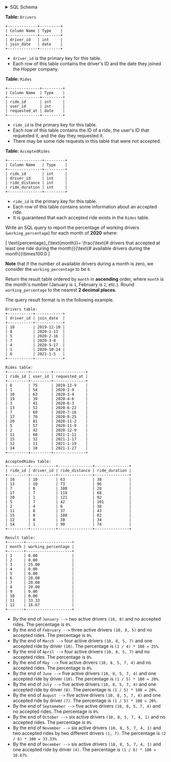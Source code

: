<details>
<summary> SQL Schema</summary>

```sql
DROP TABLE IF EXISTS Drivers;

CREATE TABLE IF NOT EXISTS
  Drivers (driver_id int, join_date date);

INSERT INTO
  Drivers (driver_id, join_date)
VALUES
  ('10', '2019-12-10'),
  ('8', '2020-1-13'),
  ('5', '2020-2-16'),
  ('7', '2020-3-8'),
  ('4', '2020-5-17'),
  ('1', '2020-10-24'),
  ('6', '2021-1-5');


DROP TABLE IF EXISTS Rides;

CREATE TABLE IF NOT EXISTS
  Rides (ride_id int, user_id int, requested_at date);

INSERT INTO
  Rides (ride_id, user_id, requested_at)
VALUES
  ('6', '75', '2019-12-9'),
  ('1', '54', '2020-2-9'),
  ('10', '63', '2020-3-4'),
  ('19', '39', '2020-4-6'),
  ('3', '41', '2020-6-3'),
  ('13', '52', '2020-6-22'),
  ('7', '69', '2020-7-16'),
  ('17', '70', '2020-8-25'),
  ('20', '81', '2020-11-2'),
  ('5', '57', '2020-11-9'),
  ('2', '42', '2020-12-9'),
  ('11', '68', '2021-1-11'),
  ('15', '32', '2021-1-17'),
  ('12', '11', '2021-1-19'),
  ('14', '18', '2021-1-27');


DROP TABLE IF EXISTS AcceptedRides;

CREATE TABLE IF NOT EXISTS
  AcceptedRides (ride_id int, driver_id int, ride_distance int, ride_duration int);

INSERT INTO
  AcceptedRides (ride_id, driver_id, ride_distance, ride_duration)
VALUES
  ('10', '10', '63', '38'),
  ('13', '10', '73', '96'),
  ('7', '8', '100', '28'),
  ('17', '7', '119', '68'),
  ('20', '1', '121', '92'),
  ('5', '7', '42', '101'),
  ('2', '4', '6', '38'),
  ('11', '8', '37', '43'),
  ('15', '8', '108', '82'),
  ('12', '8', '38', '34'),
  ('14', '1', '90', '74');
```

</details>

**Table:** `Drivers`

```
+-------------+---------+
| Column Name | Type    |
+-------------+---------+
| driver_id   | int     |
| join_date   | date    |
+-------------+---------+
```

- `driver_id` is the primary key for this table.
- Each row of this table contains the driver's ID and the date they joined the Hopper company.

**Table:** `Rides`

```
+--------------+---------+
| Column Name  | Type    |
+--------------+---------+
| ride_id      | int     |
| user_id      | int     |
| requested_at | date    |
+--------------+---------+
```

- `ride_id` is the primary key for this table.
- Each row of this table contains the ID of a ride, the user's ID that requested it, and the day they requested it.
- There may be some ride requests in this table that were not accepted.

**Table:** `AcceptedRides`

```
+---------------+---------+
| Column Name   | Type    |
+---------------+---------+
| ride_id       | int     |
| driver_id     | int     |
| ride_distance | int     |
| ride_duration | int     |
+---------------+---------+
```

- `ride_id` is the primary key for this table.
- Each row of this table contains some information about an accepted ride.
- It is guaranteed that each accepted ride exists in the `Rides` table.

Write an SQL query to report the percentage of working drivers (`working_percentage`) for each month of **2020** where:

\[
\text{percentage}_{\text{month}}=
\frac{\text{# drivers that accepted at least one ride during the month}}{\text{# available drivers during the month}}\times100.0
\]

**Note** that if the number of available drivers during a month is zero, we consider the `working_percentage` to be `0`.

Return the result table ordered by `month` in **ascending** order, where `month` is the month's number (January is `1`, February is `2`, etc.). Round `working_percentage` to the nearest **2 decimal places**.

The query result format is in the following example.

```
Drivers table:
+-----------+------------+
| driver_id | join_date  |
+-----------+------------+
| 10        | 2019-12-10 |
| 8         | 2020-1-13  |
| 5         | 2020-2-16  |
| 7         | 2020-3-8   |
| 4         | 2020-5-17  |
| 1         | 2020-10-24 |
| 6         | 2021-1-5   |
+-----------+------------+

Rides table:
+---------+---------+--------------+
| ride_id | user_id | requested_at |
+---------+---------+--------------+
| 6       | 75      | 2019-12-9    |
| 1       | 54      | 2020-2-9     |
| 10      | 63      | 2020-3-4     |
| 19      | 39      | 2020-4-6     |
| 3       | 41      | 2020-6-3     |
| 13      | 52      | 2020-6-22    |
| 7       | 69      | 2020-7-16    |
| 17      | 70      | 2020-8-25    |
| 20      | 81      | 2020-11-2    |
| 5       | 57      | 2020-11-9    |
| 2       | 42      | 2020-12-9    |
| 11      | 68      | 2021-1-11    |
| 15      | 32      | 2021-1-17    |
| 12      | 11      | 2021-1-19    |
| 14      | 18      | 2021-1-27    |
+---------+---------+--------------+

AcceptedRides table:
+---------+-----------+---------------+---------------+
| ride_id | driver_id | ride_distance | ride_duration |
+---------+-----------+---------------+---------------+
| 10      | 10        | 63            | 38            |
| 13      | 10        | 73            | 96            |
| 7       | 8         | 100           | 28            |
| 17      | 7         | 119           | 68            |
| 20      | 1         | 121           | 92            |
| 5       | 7         | 42            | 101           |
| 2       | 4         | 6             | 38            |
| 11      | 8         | 37            | 43            |
| 15      | 8         | 108           | 82            |
| 12      | 8         | 38            | 34            |
| 14      | 1         | 90            | 74            |
+---------+-----------+---------------+---------------+

Result table:
+-------+--------------------+
| month | working_percentage |
+-------+--------------------+
| 1     | 0.00               |
| 2     | 0.00               |
| 3     | 25.00              |
| 4     | 0.00               |
| 5     | 0.00               |
| 6     | 20.00              |
| 7     | 20.00              |
| 8     | 20.00              |
| 9     | 0.00               |
| 10    | 0.00               |
| 11    | 33.33              |
| 12    | 16.67              |
+-------+--------------------+
```

- By the end of `January -->` two active drivers `(10, 8)` and no accepted rides. The percentage is `0%`.
- By the end of `February -->` three active drivers `(10, 8, 5)` and no accepted rides. The percentage is `0%`.
- By the end of `March -->` four active drivers `(10, 8, 5, 7)` and one accepted ride by driver `(10)`. The percentage is `(1 / 4) * 100 = 25%`.
- By the end of `April -->` four active drivers `(10, 8, 5, 7)` and no accepted rides. The percentage is `0%`.
- By the end of `May -->` five active drivers `(10, 8, 5, 7, 4)` and no accepted rides. The percentage is `0%`.
- By the end of `June -->` five active drivers `(10, 8, 5, 7, 4)` and one accepted ride by driver `(10)`. The percentage is `(1 / 5) * 100 = 20%`.
- By the end of `July -->` five active drivers `(10, 8, 5, 7, 4)` and one accepted ride by driver `(8)`. The percentage is `(1 / 5) * 100 = 20%`.
- By the end of `August -->` five active drivers `(10, 8, 5, 7, 4)` and one accepted ride by driver `(7)`. The percentage is `(1 / 5) * 100 = 20%`.
- By the end of `Septemeber -->` five active drivers `(10, 8, 5, 7, 4)` and no accepted rides. The percentage is `0%`.
- By the end of `October -->` six active drivers `(10, 8, 5, 7, 4, 1)` and no accepted rides. The percentage is `0%`.
- By the end of `November -->` six active drivers `(10, 8, 5, 7, 4, 1)` and two accepted rides by two different drivers `(1, 7)`. The percentage is `(2 / 6) * 100 = 33.33%`.
- By the end of `December -->` six active drivers `(10, 8, 5, 7, 4, 1)` and one accepted ride by driver `(4)`. The percentage is `(1 / 6) * 100 = 16.67%`.